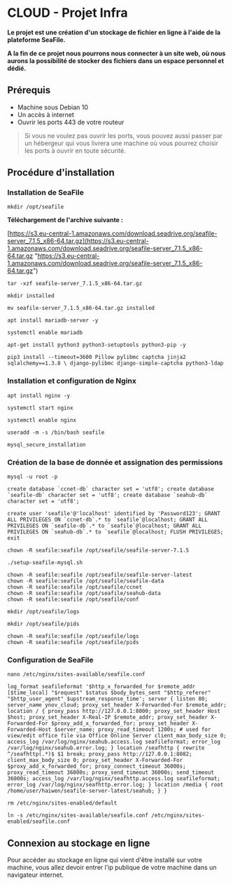 # CLOUD - Projet Infra

**Le projet est une création d'un stockage de fichier en ligne à l'aide de la plateforme SeaFile.**

**A la fin de ce projet nous pourrons nous connecter à un site web, où nous aurons la possibilité de stocker des fichiers dans un espace personnel et dédié.**


## Prérequis

- Machine sous Debian 10
- Un accès à internet
- Ouvrir les ports 443 de votre routeur
> Si vous ne voulez pas ouvrir les ports, vous pouvez aussi passer par un hébergeur qui vous livrera une machine où vous pourrez choisir les ports à ouvrir en toute sécurité.

## Procédure d'installation 

### Installation de SeaFile

```mkdir /opt/seafile```

**Téléchargement de l'archive suivante :**

[https://s3.eu-central-1.amazonaws.com/download.seadrive.org/seafile-server_7.1.5_x86-64.tar.gz](https://s3.eu-central-1.amazonaws.com/download.seadrive.org/seafile-server_7.1.5_x86-64.tar.gz "https://s3.eu-central-1.amazonaws.com/download.seadrive.org/seafile-server_7.1.5_x86-64.tar.gz")

```tar -xzf seafile-server_7.1.5_x86-64.tar.gz```

```mkdir installed```

```mv seafile-server_7.1.5_x86-64.tar.gz installed```

```apt install mariadb-server -y```

```systemctl enable mariadb```

```apt-get install python3 python3-setuptools python3-pip -y```

```
pip3 install --timeout=3600 Pillow pylibmc captcha jinja2 sqlalchemy==1.3.8 \ django-pylibmc django-simple-captcha python3-ldap
```

### Installation et configuration de Nginx

```apt install nginx -y```

```systemctl start nginx```

```systemctl enable nginx```

```useradd -m -s /bin/bash seafile```

```mysql_secure_installation```

### Création de la base de donnée et assignation des permissions

```mysql -u root -p```

```
create database `ccnet-db` character set = 'utf8'; create database `seafile-db` character set = 'utf8'; create database `seahub-db` character set = 'utf8';
```

```
create user 'seafile'@'localhost' identified by 'Password123'; GRANT ALL PRIVILEGES ON `ccnet-db`.* to `seafile`@localhost; GRANT ALL PRIVILEGES ON `seafile-db`.* to `seafile`@localhost; GRANT ALL PRIVILEGES ON `seahub-db`.* to `seafile`@localhost; FLUSH PRIVILEGES; exit
```

```chown -R seafile:seafile /opt/seafile/seafile-server-7.1.5```

```./setup-seafile-mysql.sh```

```
chown -R seafile:seafile /opt/seafile/seafile-server-latest
chown -R seafile:seafile /opt/seafile/seafile-data 
chown -R seafile:seafile /opt/seafile/ccnet 
chown -R seafile:seafile /opt/seafile/seahub-data 
chown -R seafile:seafile /opt/seafile/conf
```

```mkdir /opt/seafile/logs```

```mkdir /opt/seafile/pids```

```
chown -R seafile:seafile /opt/seafile/logs 
chown -R seafile:seafile /opt/seafile/pids
```

### Configuration de SeaFile

```nano /etc/nginx/sites-available/seafile.conf```

```
log_format seafileformat '$http_x_forwarded_for $remote_addr [$time_local] "$request" $status $body_bytes_sent "$http_referer" "$http_user_agent" $upstream_response_time'; server { listen 80; server_name ynov_cloud; proxy_set_header X-Forwarded-For $remote_addr; location / { proxy_pass http://127.0.0.1:8000; proxy_set_header Host $host; proxy_set_header X-Real-IP $remote_addr; proxy_set_header X-Forwarded-For $proxy_add_x_forwarded_for; proxy_set_header X-Forwarded-Host $server_name; proxy_read_timeout 1200s; # used for view/edit office file via Office Online Server client_max_body_size 0; access_log /var/log/nginx/seahub.access.log seafileformat; error_log /var/log/nginx/seahub.error.log; } location /seafhttp { rewrite ^/seafhttp(.*)$ $1 break; proxy_pass http://127.0.0.1:8082; client_max_body_size 0; proxy_set_header X-Forwarded-For $proxy_add_x_forwarded_for; proxy_connect_timeout 36000s; proxy_read_timeout 36000s; proxy_send_timeout 36000s; send_timeout 36000s; access_log /var/log/nginx/seafhttp.access.log seafileformat; error_log /var/log/nginx/seafhttp.error.log; } location /media { root /home/user/haiwen/seafile-server-latest/seahub; } }
```

```rm /etc/nginx/sites-enabled/default```

```ln -s /etc/nginx/sites-available/seafile.conf /etc/nginx/sites-enabled/seafile.conf```

## Connexion au stockage en ligne

Pour accéder au stockage en ligne qui vient d'être installé sur votre machine, vous allez devoir entrer l'ip publique de votre machine dans un navigateur internet.